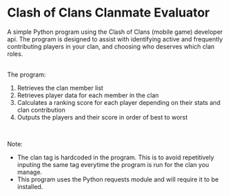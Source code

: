 # Clash of Clans Clanmate Evaluator
A simple Python program using the Clash of Clans (mobile game) developer api. The program is designed to assist with identifying active and frequently contributing players in your clan, and choosing who deserves which clan roles.
<br><br>

The program:
<ol>
  <li>Retrieves the clan member list</li>
  <li>Retrieves player data for each member in the clan</li>
  <li>Calculates a ranking score for each player depending on their stats and clan contribution</li>
  <li>Outputs the players and their score in order of best to worst</li>
</ol>
<br>

Note:
<ul>
  <li>The clan tag is hardcoded in the program. This is to avoid repetitively inputing the same tag everytime the program is run for the clan you manage.</li>
  <li>This program uses the Python requests module and will require it to be installed.</li>
</ul>
